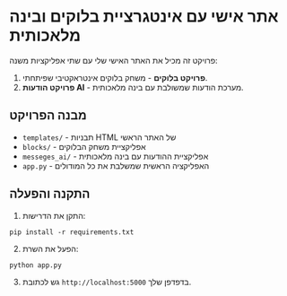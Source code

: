# אתר אישי עם אינטגרציית בלוקים ובינה מלאכותית

פרויקט זה מכיל את האתר האישי שלי עם שתי אפליקציות משנה:

1. **פרויקט בלוקים** - משחק בלוקים אינטראקטיבי שפיתחתי.
2. **פרויקט הודעות AI** - מערכת הודעות שמשולבת עם בינה מלאכותית.

## מבנה הפרויקט

- `templates/` - תבניות HTML של האתר הראשי
- `blocks/` - אפליקציית משחק הבלוקים
- `messeges_ai/` - אפליקציית ההודעות עם בינה מלאכותית
- `app.py` - האפליקציה הראשית שמשלבת את כל המודולים

## התקנה והפעלה

1. התקן את הדרישות:
```
pip install -r requirements.txt
```

2. הפעל את השרת:
```
python app.py
```

3. גש לכתובת `http://localhost:5000` בדפדפן שלך. 